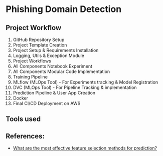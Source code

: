 # Phishing Domain Detection

## Project Workflow
1. GitHub Repository Setup
2. Project Template Creation
3. Project Setup & Requirements Installation
4. Logging, Utils & Exception Module
5. Project Workflows
6. All Components Notebook Experiment
7. All Components Modular Code Implementation
8. Training Pipeline
9. MLflow (MLOps Tool) - For Experiments tracking & Model Registration
10. DVC (MLOps Tool) - For Pipeline Tracking & implementation
11. Prediction Pipeline & User App Creation
12. Docker
13. Final CI/CD Deployment on AWS

## Tools used

## References:
- [What are the most effective feature selection methods for prediction?](https://www.linkedin.com/advice/3/what-most-effective-feature-selection-methods-prediction-jad3e#:~:text=The%20most%20effective%20feature%20selection%20methods%20for%20prediction%20include%20Recursive,by%20focusing%20on%20relevant%20features.)
